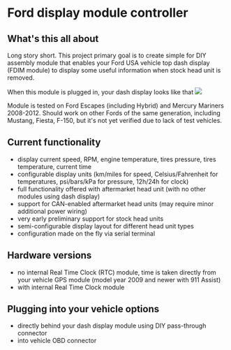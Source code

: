 
# Ford display module controller

## What's this all about

Long story short. This project primary goal is to create simple for DIY assembly
module that enables your Ford USA vehicle top dash display (FDIM module)
to display some useful information when stock head unit is removed.

When this module is plugged in, your dash display looks like that
![](doc/images/2017/07/hu_aftermarket.jpg)

Module is tested on Ford Escapes (including Hybrid) and Mercury Mariners 2008-2012.
Should work on other Fords of the same generation, including Mustang, Fiesta, F-150,
but it's not yet verified due to lack of test vehicles.

## Current functionality

- display current speed, RPM, engine temperature, tires pressure, tires temperature, current time
- configurable display units (km/miles for speed, Celsius/Fahrenheit for temperatures, psi/bars/kPa for pressure, 12h/24h for clock)
- full functionality offered with aftermarket head unit (with no other modules using dash display)
- support for CAN-enabled aftermarket head units (may require minor additional power wiring)
- very early preliminary support for stock head units
- semi-configurable display layout for different head unit types
- configuration made on the fly via serial terminal

## Hardware versions
- no internal Real Time Clock (RTC) module, time is taken directly from your vehicle GPS module (model year 2009 and newer with 911 Assist)
- with internal Real Time Clock module

## Plugging into your vehicle options
- directly behind your dash display module using DIY pass-through connector
- into vehicle OBD connector
